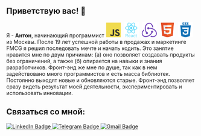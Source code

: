 ## Приветствую вас! 👋

Я - **Антон**, начинающий программист <img src="https://github.com/devicons/devicon/blob/master/icons/javascript/javascript-original.svg" title="JavaScript" alt="JavaScript" width="40" height="40"/>&nbsp; <img src="https://github.com/devicons/devicon/blob/master/icons/react/react-original-wordmark.svg" title="React" alt="React" width="40" height="40"/>&nbsp; <img src="https://github.com/devicons/devicon/blob/master/icons/redux/redux-original.svg" title="Redux" alt="Redux " width="40" height="40"/>&nbsp; <img src="https://github.com/devicons/devicon/blob/master/icons/html5/html5-original.svg" title="HTML5" alt="HTML" width="40" height="40"/>&nbsp; <img src="https://github.com/devicons/devicon/blob/master/icons/css3/css3-plain-wordmark.svg"  title="CSS3" alt="CSS" width="40" height="40"/>&nbsp; из Москвы. После 19 лет успешной работы в продажах и маркетинге FMCG я решил последовать мечте и начать кодить. Это занятие нравится мне по двум причинам: (а) оно позволяет создавать продукты без ограничений, а также (б) опирается на навыки и знания разработчиков. Фронт-энд же мне по душе, так как в нем задействовано много программистов и есть масса библиотек. Постоянно выходят новые и обновляются старые. Фронт-энд позволяет сразу видеть результат моей деятельности, экспериментировать и использовать инновации.

## Связаться со мной:

<div id="badges">
  <a href="https://www.linkedin.com/in/antonplekhov/">
    <img src="https://img.shields.io/badge/LinkedIn-blue?style=for-the-badge&logo=linkedin&logoColor=white" alt="LinkedIn Badge"/>
  </a>
  <a href="your-youtube-URL">
    <img src="https://img.shields.io/badge/%40whiskymerchant-blue?logo=Telegram&logoColor=white" alt="Telegram Badge"/>
  </a>
  <a href="your-twitter-URL">
    <img src="https://img.shields.io/badge/anton.plekhov@gmail.com-blue?logo=gmail&logoColor=red" alt="Gmail Badge"/>
  </a>
</div>

<img src="https://komarev.com/ghpvc/?username=whiskymerchant&style=flat-square&color=blue" alt=""/>

